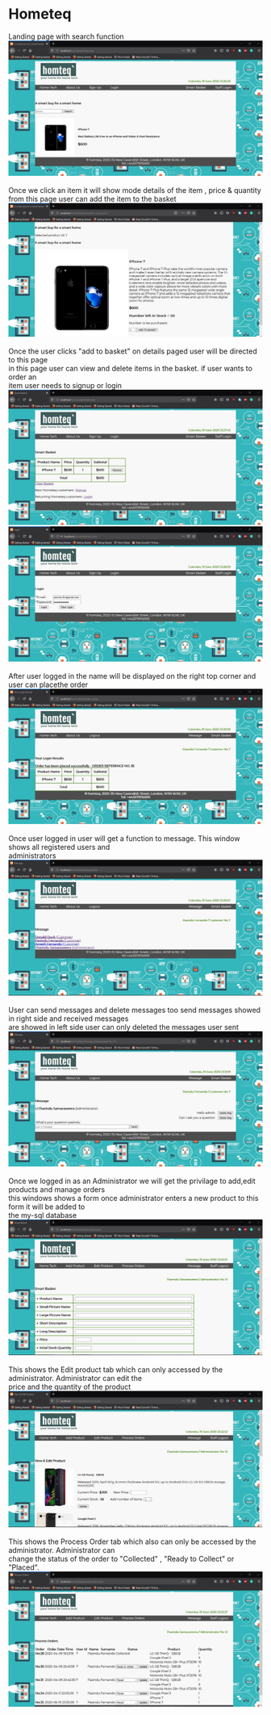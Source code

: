 # Hometeq
Landing page with search function
![](snapshots/1.jpg)
<br>
<br>
Once we click an item it will show mode details of the item , price & quantity<br>
from this page user can add the item to the basket
![](snapshots/2.jpg)
<br>
<br>
Once the user clicks "add to basket" on details paged user will be directed to this page
<br>in this page user can view and delete items in the basket. if user wants to order an
<br>item user needs to signup or login
![](snapshots/3.jpg)
<br>
![](snapshots/4.jpg)
<br>
<br>
After user logged in the name will be displayed on the right top corner and user can placethe order
![](snapshots/5.jpg)
<br>
<br>
Once user logged in user will get a function to message. This window shows all registered users and
<br>administrators
![](snapshots/6.jpg)
<br>
<br>
User can send messages and delete messages too send messages showed in right side and received messages
<br>are showed in left side user can only deleted the messages user sent 
![](snapshots/7.jpg)
<br>
<br>
Once we logged in as an Administrator we will get the privilage to add,edit products and manage orders
<br>this windows shows a form once administrator enters a new product to this form it will be added to
<br>the my-sql database
![](snapshots/8.jpg)
<br>
<br>
This shows the Edit product tab which can only accessed by the administrator. Administrator can edit the 
<br>price and the quantity of the product
![](snapshots/9.jpg)
<br>
<br>
This shows the Process Order tab which also can only be accessed by the administrator. Administrator can 
<br>change the status of the order to "Collected" , "Ready to Collect" or "Placed".
![](snapshots/10.jpg)
